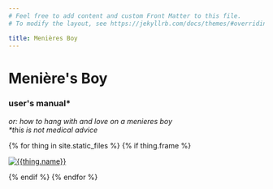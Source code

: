 ```yaml
---
# Feel free to add content and custom Front Matter to this file.
# To modify the layout, see https://jekyllrb.com/docs/themes/#overriding-theme-defaults

title: Menières Boy
---
```


# Menière's Boy
### user's manual*
_or: how to hang with and love on a menieres boy_  
_*this is not medical advice_

{% for thing in site.static_files %}
{% if thing.frame %}
<p class="frame">
<a href="#{{thing.basename}}" id="{{thing.basename}}">
<img src="{{thing.path}}" alt="{{thing.name}}"/>
</a>
</p>
{% endif %}
{% endfor %}